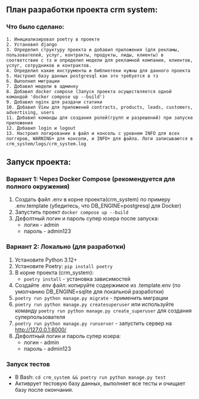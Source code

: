 ## План разработки проекта crm system:
### Что было сделано:
    1. Инициализировал poetry в проекте
    2. Установил django
    3. Определил структуру проекта и добавил приложения (для рекламы, пользователей, услуг, контракты, продукты, лиды, клиенты) в соответствие с тз и определил модели для рекламной компании, клиентов, услуг, сотрудников и контрактов.
    4. Определил какие инструменты и библиотеки нужны для данного проекта
    5. Настроил базу данных postgresql как это требуется в тз
    6. Выполнил миграции
    7. Добавил модели в админку
    8. Добавил docker compose (Запуск проекта осуществляется одной командой 'docker compose up --build')
    9. Добавил nginx для раздачи статики
    10. Добавил View для приложений contracts, products, leads, customers, advertising, users
    11. Добавил команды для создания ролей(групп и разрешений) при запуске приложения
    12. Добавил login и logout
    13. Настроил логирование в файл и консоль с уровнем INFO для всех логгеров, WARNING+ для консоли, и INFO+ для файла. Логи записываются в crm_system/logs/crm_system.log
    

## Запуск проекта:

### Вариант 1: Через Docker Compose (рекомендуется для полного окружения)
1. Создать файл .env в корне проекта(crm_system) по примеру .env.template (убедитесь, что DB_ENGINE=postgresql для Docker)
2. Запустить проект `docker compose up --build`
3. Дефолтный логин и пароль супер юзера после запуска:
    * логин - admin
    * пароль - admin123

### Вариант 2: Локально (для разработки)
1. Установите Python 3.12+
2. Установите Poetry: `pip install poetry`
3. В корне проекта (crm_system):
   - `poetry install` - установка зависимостей
4. Создайте .env файл: копируйте содержимое из .template.env (по умолчанию DB_ENGINE=sqlite для локальной разработки)
5. `poetry run python manage.py migrate` - применить миграции
6. `poetry run python manage.py createsuperuser` или используйте команду `poetry run python manage.py create_superuser` для создания суперпользователя
7. `poetry run python manage.py runserver` - запустить сервер на http://127.0.0.1:8000/
8. Дефолтный логин и пароль супер юзера:
    * логин - admin
    * пароль - admin123

### Запуск тестов
- В Bash: `cd crm_system && poetry run python manage.py test`
- Активрует тестовую базу данных, выполняет все тесты и очищает базу после окончания.

